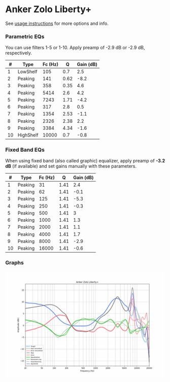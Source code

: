 # Anker Zolo Liberty+
See [usage instructions](https://github.com/jaakkopasanen/AutoEq#usage) for more options and info.

### Parametric EQs
You can use filters 1-5 or 1-10. Apply preamp of -2.9 dB or -2.9 dB, respectively.

|   # | Type      |   Fc (Hz) |    Q |   Gain (dB) |
|-----|-----------|-----------|------|-------------|
|   1 | LowShelf  |       105 | 0.7  |         2.5 |
|   2 | Peaking   |       141 | 0.62 |        -8.2 |
|   3 | Peaking   |       358 | 0.35 |         4.6 |
|   4 | Peaking   |      5414 | 2.6  |         4.2 |
|   5 | Peaking   |      7243 | 1.71 |        -4.2 |
|   6 | Peaking   |       317 | 2.8  |         0.5 |
|   7 | Peaking   |      1354 | 2.53 |        -1.1 |
|   8 | Peaking   |      2326 | 2.38 |         2.2 |
|   9 | Peaking   |      3384 | 4.34 |        -1.6 |
|  10 | HighShelf |     10000 | 0.7  |        -0.8 |

### Fixed Band EQs
When using fixed band (also called graphic) equalizer, apply preamp of **-3.2 dB** (if available) and set gains manually with these parameters.

|   # | Type    |   Fc (Hz) |    Q |   Gain (dB) |
|-----|---------|-----------|------|-------------|
|   1 | Peaking |        31 | 1.41 |         2.4 |
|   2 | Peaking |        62 | 1.41 |        -0.1 |
|   3 | Peaking |       125 | 1.41 |        -5.3 |
|   4 | Peaking |       250 | 1.41 |        -0.3 |
|   5 | Peaking |       500 | 1.41 |         3   |
|   6 | Peaking |      1000 | 1.41 |         1.3 |
|   7 | Peaking |      2000 | 1.41 |         1.1 |
|   8 | Peaking |      4000 | 1.41 |         1.7 |
|   9 | Peaking |      8000 | 1.41 |        -2.9 |
|  10 | Peaking |     16000 | 1.41 |        -0.6 |

### Graphs
![](./Anker%20Zolo%20Liberty+.png)
